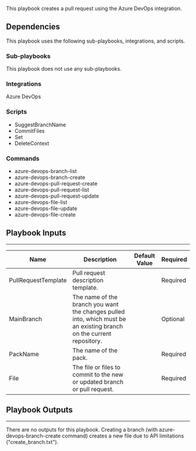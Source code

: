 This playbook creates a pull request using the Azure DevOps integration.

## Dependencies
This playbook uses the following sub-playbooks, integrations, and scripts.

### Sub-playbooks
This playbook does not use any sub-playbooks.

### Integrations
Azure DevOps

### Scripts
* SuggestBranchName
* CommitFiles
* Set
* DeleteContext

### Commands
* azure-devops-branch-list
* azure-devops-branch-create
* azure-devops-pull-request-create
* azure-devops-pull-request-list
* azure-devops-pull-request-update
* azure-devops-file-list
* azure-devops-file-update
* azure-devops-file-create

## Playbook Inputs
---

| **Name** | **Description** | **Default Value** | **Required** |
| --- | --- | --- |--------------|
| PullRequestTemplate | Pull request description template. |  | Required     |
| MainBranch | The name of the branch you want the changes pulled into, which must be an existing branch on the current repository. |  | Optional     |
| PackName | The name of the pack. |  | Required     |
| File | The file or files to commit to the new or updated branch or pull request. |  | Required     |

## Playbook Outputs
---
There are no outputs for this playbook.
Creating a branch (with azure-devops-branch-create command) creates a new file due to API limitations ("create_branch.txt").
